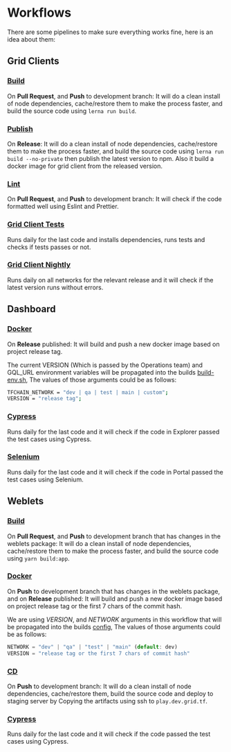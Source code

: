 # Workflows

There are some pipelines to make sure everything works fine, here is an idea about them:

## Grid Clients

### [Build](/.github/workflows/build.yml)

On **Pull Request**, and **Push** to development branch: It will do a clean install of node dependencies, cache/restore them to make the process faster, and build the source code using `lerna run build`.

### [Publish](/.github/workflows/publish.yml)

On **Release**: It will do a clean install of node dependencies, cache/restore them to make the process faster, and build the source code using `lerna run build --no-private` then publish the latest version to npm. Also it build a docker image for grid client from the released version.

### [Lint](/.github/workflows/lint.yml)

On **Pull Request**, and **Push** to development branch: It will check if the code formatted well using Eslint and Prettier.

### [Grid Client Tests](/.github/workflows/grid_client_tests.yml)

Runs daily for the last code and installs dependencies, runs tests and checks if tests passes or not.

### [Grid Client Nightly](/.github/workflows/grid_client_nightly.yml)

Runs daily on all networks for the relevant release and it will check if the latest version runs without errors.

## Dashboard

### [Docker](/.github/workflows/dashboard_docker.yaml)

On **Release** published: It will build and push a new docker image based on project release tag.

The current VERSION (Which is passed by the Operations team) and GQL_URL environment variables will be propagated into the builds [build-env.sh](../packages/dashboard/scripts/build-env.sh), The values of those arguments could be as follows:

```bash
TFCHAIN_NETWORK = "dev | qa | test | main | custom";
VERSION = "release tag";
```

### [Cypress](/.github/workflows/dashboard_cypress.yaml)

Runs daily for the last code and it will check if the code in Explorer passed the test cases using Cypress.

### [Selenium](/.github/workflows/dashboard_selenium.yaml)

Runs daily for the last code and it will check if the code in Portal passed the test cases using Selenium.

## Weblets

### [Build](/.github/workflows/weblets_build.yaml)

On **Pull Request**, and **Push** to development branch that has changes in the weblets package: It will do a clean install of node dependencies, cache/restore them to make the process faster, and build the source code using `yarn build:app`.

### [Docker](/.github/workflows/weblets_docker.yml)

On **Push** to development branch that has changes in the weblets package, and on **Release** published: It will build and push a new docker image based on project release tag or the first 7 chars of the commit hash.

We are using _VERSION_, and _NETWORK_ arguments in this workflow that will be propagated into the builds [config](/packages/weblets/scripts/build-env.sh), The values of those arguments could be as follows:

```js
NETWORK = "dev" | "qa" | "test" | "main" (default: dev)
VERSION = "release tag or the first 7 chars of commit hash"
```

### [CD](/.github/workflows/weblets_cd.yml)

On **Push** to development branch: It will do a clean install of node dependencies, cache/restore them, build the source code and deploy to staging server by Copying the artifacts using ssh to `play.dev.grid.tf`.

### [Cypress](/.github/workflows/weblets_cypress.yaml)

Runs daily for the last code and it will check if the code passed the test cases using Cypress.

